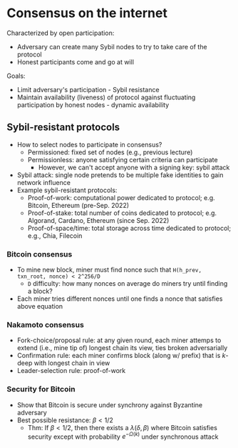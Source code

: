 # Consensus on the internet

Characterized by open participation:
* Adversary can create many Sybil nodes to try to take care of the protocol
* Honest participants come and go at will

Goals:
* Limit adversary's participation - Sybil resistance
* Maintain availability (liveness) of protocol against fluctuating participation by honest nodes - dynamic availability

## Sybil-resistant protocols

* How to select nodes to participate in consensus?
    - Permissioned: fixed set of nodes (e.g., previous lecture)
    - Permissionless: anyone satisfying certain criteria can participate
        - However, we can't accept anyone with a signing key: sybil attack
* Sybil attack: single node pretends to be multiple fake identities to gain network influence
* Example sybil-resistant protocols:
    - Proof-of-work: computational power dedicated to protocol; e.g. Bitcoin, Ethereum (pre-Sep. 2022)
    - Proof-of-stake: total number of coins dedicated to protocol; e.g. Algorand, Cardano, Ethereum (since Sep. 2022)
    - Proof-of-space/time: total storage across time dedicated to protocol; e.g., Chia, Filecoin

### Bitcoin consensus

* To mine new block, miner must find nonce such that `H(h_prev, txn_root, nonce) < 2^256/D`
    - `D` difficulty: how many nonces on average do miners try until finding a block?
* Each miner tries different nonces until one finds a nonce that satisfies above equation

### Nakamoto consensus

* Fork-choice/proposal rule: at any given round, each miner attemps to extend (i.e., mine tip of) longest chain its view, ties broken adversarially
* Confirmation rule: each miner confirms block (along w/ prefix) that is $k$-deep with longest chain in view
* Leader-selection rule: proof-of-work

### Security for Bitcoin

* Show that Bitcoin is secure under synchrony against Byzantine adversary
* Best possible resistance: $\beta < 1/2$
    - Thm: If $\beta < 1/2$, then there exists a $\lambda(\delta, \beta)$ where Bitcoin satisfies security except with probability $e^{-\Omega(k)}$ under synchronous attack
